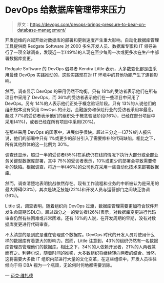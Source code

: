 # DevOps 给数据库管理带来压力

> 原文：<https://devops.com/devops-brings-pressure-to-bear-on-database-management/>

开发运维的兴起开始对数据库的部署和更新速度产生重大影响。自动化数据库管理工具提供商 Redgate Software 对 2000 多名开发人员、数据库专家和 IT 领导进行了一项全球调查，发现近一半(49%)的人现在至少每周一次或更多次在生产中部署数据库变更。

Redgate Software 的 DevOps 倡导者 Kendra Little 表示，大多数变化都是由采用最佳 DevOps 实践推动的，这些实践现在对 IT 环境中的其他功能产生了连锁影响。

然而，调查显示 DevOps 的采用仍然不均衡。只有 18%的受访者表示他们在所有项目中采用了 DevOps，而 36%的受访者表示他们在一些项目中采用了 DevOps。另有 14%的人表示他们正处于概念验证阶段。只有 13%的人说他们的组织根本没有采用 DevOps 的计划。金融服务和保险行业的受访者采用率最高，超过 77%的受访者表示他们的组织处于概念验证阶段(16%)，已经在部分项目中采用(41%)，或者已经在所有项目中采用(20%)。

在那些采用 DevOps 的国家中，进展似乎很快。超过三分之一(37%)的人报告说，他们的部署中只有 1%或更少的部分引入了需要修补的代码缺陷。相比之下，所有其他群体的这一比例为 30%。

调查还显示，超过一半的受访者(55%)在系统仍在线的情况下执行大部分或全部业务关键型数据库部署，其中 75%的受访者表示，10%或更少的部署会导致需要修补的缺陷。根据调查，将近一半(46%)的公司也在采用一些自动化技术来部署数据库。

然而，调查清楚地表明挑战依然存在。现有工作流程和业务的中断被认为是采用的最大障碍(23%)，其次是缺乏技能(22%)和开发人员与运营部门之间缺乏协调(16%)。

Little 说，调查表明，随着组织向 DevOps 过渡，数据库管理需要更加符合软件开发生命周期(SDLC)。超过四分之一的受访者(26%)表示，对数据库变更进行代码审查仍然有些困难或非常困难。还有 16%的人说，在开发周期的早期，没有对数据库变更进行代码审查。

不太清楚的是到底是谁在管理这个数据库。DevOps 时代的开发人员对使用什么样的数据库有着更大的影响力。然而，Little 注意到，43%的组织仍然有一名数据库管理员管理他们的数据库。相比之下，34%的人依赖开发者，21%的人两者兼而有之。利特尔说，随着时间的推移，大多数组织将继续转向两者的结合。当然，这将需要大多数 IT 组织内部进行大量的文化变革，在这些组织中，开发人员往往倾向于将 DBA 视为一个瓶颈，无论何时何地都需要消除。

— [迈克·维扎德](https://devops.com/author/mike-vizard/)